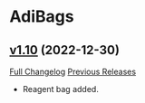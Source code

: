 # AdiBags

## [v1.10](https://github.com/ZelionGG/ElvUI_AdiBags/tree/v1.10) (2022-12-30)

[Full Changelog](https://github.com/ZelionGG/ElvUI_AdiBags/compare/v1.9.48...v1.10) [Previous Releases](https://github.com/ZelionGG/ElvUI_AdiBags/releases)

- Reagent bag added.
